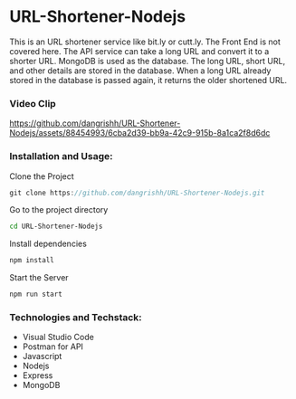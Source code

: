 # URL-Shortener-Nodejs
This is an URL shortener service like bit.ly or cutt.ly. The Front End is not covered here. The API service can take a long URL and convert it to a shorter URL. MongoDB is used as the database. The long URL, short URL, and other details are stored in the database. When a long URL already stored in the database is passed again, it returns the older shortened URL.

### Video Clip
https://github.com/dangrishh/URL-Shortener-Nodejs/assets/88454993/6cba2d39-bb9a-42c9-915b-8a1ca2f8d6dc

### Installation and Usage:
Clone the Project
```javascript
git clone https://github.com/dangrishh/URL-Shortener-Nodejs.git
```

Go to the project directory
```bash
cd URL-Shortener-Nodejs
```

Install dependencies
```bash
npm install
```

Start the Server
```bash
npm run start
```

### Technologies and Techstack:
- Visual Studio Code
- Postman for API
- Javascript
- Nodejs
- Express
- MongoDB


